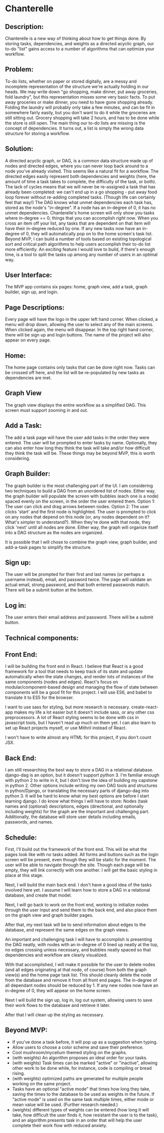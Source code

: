 Chanterelle
===========

Description:
------------
Chanterelle is a new way of thinking about how to get things done. By storing tasks,
dependencies, and weights as a directed acyclic graph, our to-do "list" gains access
to a number of algorithms that can optimize your workflow.

Problem:
--------
To-do lists, whether on paper or stored digitally, are a messy and incomplete
representation of the structure we're actually holding in our heads. We may write
down "go shopping, make dinner, put away groceries, fold laundry", but this
representation misses some very basic facts. To put away groceries or make dinner,
you need to have gone shopping already. Folding the laundry will probably only take
a few minutes, and can be fit in somewhere fairly easily, but you don't want to do
it while the groceries are still sitting out. Grocery shopping will take 2 hours,
and has to be done while the store is still open. The main thing our to-do lists
are missing is the concept of dependencies. It turns out, a list is simply the wrong
data structure for storing a workflow.

Solution:
---------
A directed acyclic graph, or DAG, is a common data structure made up of nodes and
directed edges, where you can never loop back around to a node you've already
visited. This seems like a natural fit for a workflow. The directed edges easily
represent both dependencies and weights (here, the amount of time a task
takes to complete, the difficulty of the task, or both). The lack of cycles means
that we will never be re-assigned a task that has already been completed: we can't
end up in a go shopping - put away food loop forever without re-adding completed
tasks. (Though life can certainly feel that way!) The DAG knows what unmet
dependencies each task has, stored as the node's "in-degree". If a node has an
in-degree of 0, it has no unmet dependencies. Chanterelle's home screen will only
show you tasks where in-degree == 0; things that you can accomplish *right now*.
When you cross an item off your list, any tasks that are dependent on that item will
have their in-degree reduced by one. If any new tasks now have an in-degree of 0,
they will automatically pop on to the home screen's task list. Beyond MVP, I can
build a number of tools based on existing topological sort and critical path
algorithms to help users accomplish their to-do list more efficiently. An exciting
feature I would love to build, if there's enough time, is a tool to split the tasks
up among any number of users in an optimal way.

User Interface:
---------------
The MVP app contains six pages: home, graph view, add a
task, graph builder, sign up, and login.

Page Descriptions:
------------------
Every page will have the logo in the upper left hand corner. When clicked, a menu
will drop down, allowing the user to select any of the main screens. When clicked again,
the menu will disappear. In the top right hand corner, there will be sign up and login
buttons. The name of the project will also appear on every page.

Home:
-----
The home page contains only tasks that can be done
right now. Tasks can be crossed off here, and the list will be
re-populated by new tasks as dependencies are met.

Graph View
----------
The graph view displays the entire workflow as a simplified DAG. This screen must support
zooming in and out.

Add a Task:
-----------
The add a task page will have the user add tasks in the order they were entered. The user
will be prompted to enter tasks by name. Optionally, they can also enter how long they think
the task will take and/or how difficult they think the task will be. These things may be
beyond MVP, this is worth considering.

Graph Builder:
--------------
The graph builder is the most challenging
part of the UI. I am considering two techniques to build a DAG from an unordered
list of nodes. Either way, the graph builder will populate the screen with bubbles
(each one is a node) spaced evenly on the screen, in the order the user entered
them.
    Option 1:
        The user can click and drag arrows between nodes.
    Option 2:
        The user clicks 'start' and the first node is highlighted. The user is
        prompted to click on any nodes that depend on this node (or, any nodes
        dependent on it? What's simpler to understand?). When they're done with that
        node, they click 'next' until all nodes are done.
Either way, the graph will organize itself into a DAG structure as the nodes are organized.

It is possible that I will chose to combine the graph view, graph builder, and add-a-task
pages to simplify the structure.

Sign up:
--------
The user will be prompted for their first and last names (or perhaps a username instead),
email, and password twice. The page will validate an actual email, strong password, and that
both entered passwords match. There will be a submit button at the bottom.

Log in:
-------
The user enters their email address and password. There will be a submit button.


Technical components:
---------------------
Front End:
----------

I will be building the front end in React. I believe that React is a good
framework for a tool that needs to keep track of its state and update
automatically when the state changes, and render lots of instances of the
same components (nodes and edges). React's focus on modular/component-based
design and managing the flow of state between components will be a good fit
for this project. I will use ES6, and babel to translate it to ES5 for the
browser.

I want to use sass for styling, but more research is necessary.
create-react-app makes my life a lot easier but it doesn't include sass,
or any other css preprocessors. A lot of React styling seems to be done with
css in javascript tools, but I haven't read up much on them yet. I can also
learn to set up React projects myself, or use Mithril instead of React.

I won't have to write almost any HTML for this project, if you don't count
JSX.

Back End:
---------
I am still researching the best way to store a DAG in a relational database.
django-dag is an option, but it doesn't support python 3. I'm familiar enough
with python 2 to write in it, but I don't love the idea of building my
capstone in python 2. Other options include writing my own DAG tools and structures
in python/Django, or translating the necessary parts of django-dag into python 3.
It will be hard to know what my best options are before I start learning django.
I do know what things I will have to store: Nodes (task names and (optional)
descriptions, edges (directional, and optionally including weights) for the graph
are the important and challenging part. Additionally, the database will store user
details including emails, passwords, and names.

Schedule:
---------

First, I'll build out the framework of the front end. This will be what the pages
look like with no tasks added. All forms and buttons such as the login screen will
be present, even though they will be static for the moment. The user will be able
to navigate through the site. Though each page will be empty, they will link correctly
with one another. I will get the basic styling in place at this stage.

Next, I will build the main back end. I don't have a good idea of the tasks involved here yet.
I assume I will learn how to store a DAG in a relational database, and create that model.

Next, I will go back to work on the front end, working to initialize nodes through the user
input and send them to the back end, and also place them on the graph view and graph builder
pages. 

After that, my next task will be to send information about edges to the database, and 
represent the same edges on the graph views. 

An important and challenging task I will have to accomplish is presenting the DAG neatly, 
with nodes with an in-degree of 0 lined up neatly at the top, no edges crossing unless 
necessary, and bubbles neatly spaced so that dependencies and workflow are clearly visualized.

With that accomplished, I will make it possible for the user to delete nodes (and all edges 
originating at that node, of course) from both the graph view(s) and the home page task list.
This should cleanly delete the node from the database and remove it from all front end pages.
The in-degree of all dependant nodes should be reduced by 1. If any new nodes now have an 
in-degree of 0, they will appear on the home screen. 

Next I will build the sign up, log in, log out system, allowing users to save their 
work flows to the database and retrieve it later. 

After that I will clean up the styling as necessary. 

Beyond MVP:
-----------

*  If you've done a task before, it will pop up as a suggestion when typing.
*  Allow users to choose a color scheme and save their preference.
*  Cool mushroom/mycelium themed styling on the graphs.
*  (with weights) An algorithm proposes an ideal order for your tasks.
*  (with weights) Task times can be marked "active" or "inactive", allowing other work to be 
done while, for instance, code is compiling or bread rising.
*  (with weights) optimized paths are generated for multiple people working on the same project.
*  Tasks have an optional "active mode" that times how long they take, saving the times to the
database to be used as weights in the future. If "active mode" is used on the same task 
multiple times, either mode or mean value will be used. (Further research needed.)
*  (weights) different types of weights can be entered (how long it will take, how difficult 
the user finds it, how resistant the user is to the task), and an algorithm presents task in
an order that will help the user complete their work flow with reduced anxiety. 

  




